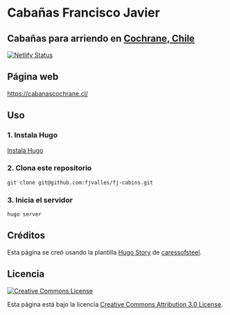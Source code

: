 # Cabañas Francisco Javier

## Cabañas para arriendo en [Cochrane, Chile](https://goo.gl/maps/8nPz5AgZfGE1uPPN9)

[![Netlify Status](https://api.netlify.com/api/v1/badges/7c3a62e5-e371-4226-82c6-35070219484d/deploy-status)](https://app.netlify.com/sites/jovial-kirch-3de7d6/deploys)

## Página web
https://cabanascochrane.cl/

## Uso

### 1. Instala Hugo
[Instala Hugo](https://gohugo.io/overview/installing/)

### 2. Clona este repositorio
```
git clone git@github.com:fjvalles/fj-cabins.git
```

### 3. Inicia el servidor
```
hugo server
```

## Créditos

Esta página se creó usando la plantilla [Hugo Story](https://themes.gohugo.io/hugo-story/) de [caressofsteel](https://github.com/caressofsteel).

## Licencia

<a rel="license" href="http://creativecommons.org/licenses/by/3.0/" class="license-button"><img alt="Creative Commons License" style="border-width:0" src="https://i.creativecommons.org/l/by/3.0/88x31.png"></a>

Esta página está bajo la licencia [Creative Commons Attribution 3.0 License](LICENSE).
